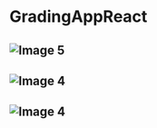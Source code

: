# GradingAppReact

## ![Image 5](https://user-images.githubusercontent.com/69141660/159046418-a2b21775-2714-4659-807b-d923dbcdb0f5.png)

## ![Image 4](https://user-images.githubusercontent.com/69141660/159046442-8a81bfd1-c4d7-4ab1-b553-a4321b5eda47.png)

## ![Image 4](https://user-images.githubusercontent.com/69141660/159046502-66cf9706-1ee7-472f-96ff-31b5960a61b9.png)
